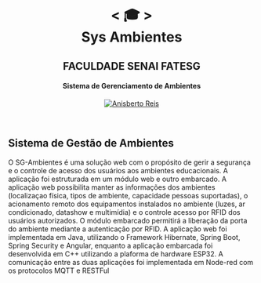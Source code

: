 <h1 align="center">
    < 🎓 > <br>
Sys Ambientes
</h1>
    <h2 align="center">
    FACULDADE SENAI FATESG
    </h2>
<h4 align="center">
Sistema de Gerenciamento de Ambientes
</h4>

<p align="center">
  <a href="https://github.com/anisberto">
    <img alt="Anisberto Reis" src="https://img.shields.io/badge/Anisberto Reis-Dev-blue">
  </a>
</p>
<br>

## Sistema de Gestão de Ambientes
O SG-Ambientes é uma solução web com o propósito de gerir a segurança e o controle de acesso dos usuários aos ambientes educacionais. A aplicação foi estruturada em um módulo web e outro embarcado. A aplicação web possibilita manter as informações dos ambientes (localizaçao física, tipos de ambiente, capacidade pessoas suportadas), o acionamento remoto dos equipamentos instalados no ambiente (luzes, ar condicionado, datashow e multimídia) e o controle acesso por RFID dos usuários autorizados. O módulo embarcado permitirá a liberação da porta do ambiente mediante a autenticação por RFID. A aplicação web foi implementada em Java, utilizando o Framework Hibernate, Spring Boot, Spring Security e Angular, enquanto a aplicação embarcada foi desenvolvida em C++ utilizando a plaforma de hardware ESP32. A comunicação entre as duas aplicações foi implementada em Node-red com os protocolos MQTT e RESTFul
